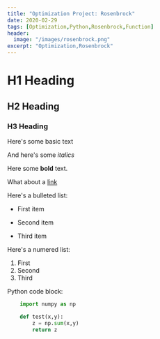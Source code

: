 ```yaml
---
title: "Optimization Project: Rosenbrock"
date: 2020-02-29
tags: [Optimization,Python,Rosenbrock,Function]
header:
  image: "/images/rosenbrock.png"
excerpt: "Optimization,Rosenbrock"
---
```


# H1 Heading

## H2 Heading

### H3 Heading

Here's some basic text

And here's some *italics*

Here some **bold** text.

What about a [link](https://github.com/cabarcos19/Optmization)

Here's a bulleted list:
* First item
+ Second item
- Third item

Here's a numered list:
1. First
2. Second
3. Third

Python code block:
```python
    import numpy as np

    def test(x,y):
        z = np.sum(x,y)
        return z
```